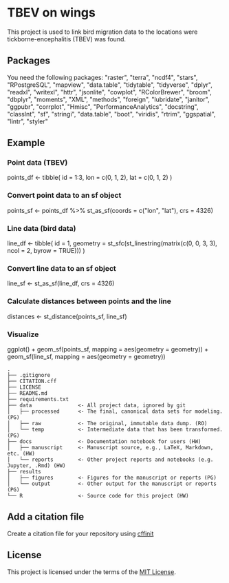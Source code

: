 # TBEV on wings 

This project is used to link bird migration data to the locations were tickborne-encephalitis (TBEV) was found. 

## Packages

You need the following packages: 
"raster", "terra", "ncdf4", "stars", "RPostgreSQL", "mapview",
  "data.table", "tidytable", "tidyverse", "dplyr", "readxl",
  "writexl", "httr", "jsonlite",
  "cowplot", "RColorBrewer", "broom", "dbplyr", "moments",
  "XML", "methods", "foreign",
  "lubridate", "janitor", "ggpubr", "corrplot", "Hmisc",
  "PerformanceAnalytics", "docstring",
  "classInt", "sf", "stringi", "data.table",
  "boot", "viridis", "rtrim", "ggspatial", "lintr", "styler"

## Example

### Point data (TBEV)
points_df <- tibble(
  id = 1:3,
  lon = c(0, 1, 2),
  lat = c(0, 1, 2)
)

### Convert point data to an sf object
points_sf <- points_df %>%
  st_as_sf(coords = c("lon", "lat"), crs = 4326)

### Line data (bird data)
line_df <- tibble(
  id = 1,
  geometry = st_sfc(st_linestring(matrix(c(0, 0, 3, 3), ncol = 2, byrow = TRUE)))
)

### Convert line data to an sf object
line_sf <- st_as_sf(line_df, crs = 4326)

### Calculate distances between points and the line
distances <- st_distance(points_sf, line_sf)

### Visualize 
ggplot() + 
  geom_sf(points_sf, mapping = aes(geometry = geometry)) + 
  geom_sf(line_sf, mapping = aes(geometry = geometry))

```
.
├── .gitignore
├── CITATION.cff
├── LICENSE
├── README.md
├── requirements.txt
├── data               <- All project data, ignored by git
│   ├── processed      <- The final, canonical data sets for modeling. (PG)
│   ├── raw            <- The original, immutable data dump. (RO)
│   └── temp           <- Intermediate data that has been transformed. (PG)
├── docs               <- Documentation notebook for users (HW)
│   ├── manuscript     <- Manuscript source, e.g., LaTeX, Markdown, etc. (HW)
│   └── reports        <- Other project reports and notebooks (e.g. Jupyter, .Rmd) (HW)
├── results
│   ├── figures        <- Figures for the manuscript or reports (PG)
│   └── output         <- Other output for the manuscript or reports (PG)
└── R                  <- Source code for this project (HW)

```

## Add a citation file
Create a citation file for your repository using [cffinit](https://citation-file-format.github.io/cff-initializer-javascript/#/)

## License

This project is licensed under the terms of the [MIT License](/LICENSE).
